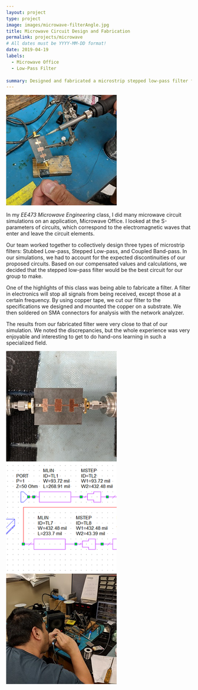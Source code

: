 ```yaml
---
layout: project
type: project
image: images/microwave-filterAngle.jpg
title: Microwave Circuit Design and Fabrication
permalink: projects/microwave
# All dates must be YYYY-MM-DD format!
date: 2019-04-19
labels:
  - Microwave Office
  - Low-Pass Filter

summary: Designed and fabricated a microstrip stepped low-pass filter for EE473 Microwave Engineering.
---
```


<img class="ui medium right floated rounded image" src="../images/microwave-solder2.jpg">

In my *EE473 Microwave Engineering* class, I did many microwave circuit simulations on an application, Microwave Office. I looked at the S-parameters of circuits, which correspond to the electromagnetic waves that enter and leave the circuit elements.

Our team worked together to collectively design three types of microstrip filters: Stubbed Low-pass, Stepped Low-pass, and Coupled Band-pass. In our simulations, we had to account for the expected discontinuities of our proposed circuits. Based on our compensated values and calculations, we decided that the stepped low-pass filter would be the best circuit for our group to make.

One of the highlights of this class was being able to fabricate a filter. A filter in electronics will stop all signals from being received, except those at a certain frequency. By using copper tape, we cut our filter to the specifications we designed and mounted the copper on a substrate. We then soldered on SMA connectors for analysis with the network analyzer.

The results from our fabricated filter were very close to that of our simulation. We noted the discrepancies, but the whole experience was very enjoyable and interesting to get to do hand-ons learning in such a specialized field.

<div class="ui small rounded images">
  <img class="ui image" src="../images/microwave-filterAnalysis.jpg">
  <img class="ui image" src="../images/microwave-sim.PNG">
  <img class="ui image" src="../images/microwave-solder.jpg">
</div>
